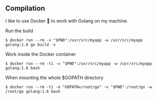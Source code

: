 ## Compilation

I like to use Docker 🐳 to work with Golang on my machine.

Run the build

```
$ docker run --rm -v "$PWD":/usr/src/myapp -w /usr/src/myapp golang:1.6 go build -v
```

Work inside the Docker container

```
$ docker run --rm -ti -v "$PWD":/usr/src/myapp -w /usr/src/myapp golang:1.6 bash
```

When mounting the whole $GOPATH directory

```
$ docker run --rm -ti -e "GOPATH=/root/go" -v "$PWD":/root/go -w /root/go golang:1.6 bash
```
